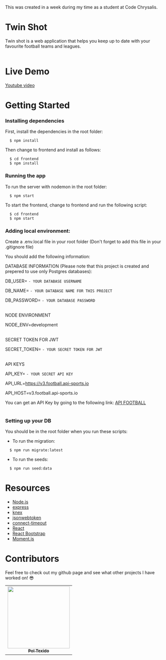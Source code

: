 This was created in a week during my time as a student at Code Chrysalis.


# Twin Shot

Twin shot is a web application that helps you keep up to date with your favourite football teams and leagues.
<br>
<br>


# Live Demo

[Youtube video](https://youtu.be/ehJdRiQPOB4)


# Getting Started

### Installing dependencies

First, install the dependencies in the root folder:

```
  $ npm install
```

Then change to frontend and install as follows:

```
  $ cd frontend
  $ npm install
```

### Running the app

To run the server with nodemon in the root folder:

```
  $ npm start
```

To start the frontend, change to frontend and run the following script:

```
  $ cd frontend
  $ npm start
```

### Adding local environment:

Create a .env.local file in your root folder (Don't forget to add this file in your .gitignore file)

You should add the following information:


DATABASE INFORMATION (Please note that this project is created and prepered to use only Postgres databases):

DB_USER= ``` - YOUR DATABASE USERNAME ```

DB_NAME= ``` - YOUR DATABASE NAME FOR THIS PROJECT ```

DB_PASSWORD= ``` - YOUR DATABASE PASSWORD ```
<br>
<br>


NODE ENVIRONMENT

NODE_ENV=development
<br>
<br>


SECRET TOKEN FOR JWT

SECRET_TOKEN= ``` - YOUR SECRET TOKEN FOR JWT ```
<br>
<br>


API KEYS

API_KEY= ``` - YOUR SECRET API KEY ```

API_URL=https://v3.football.api-sports.io

API_HOST=v3.football.api-sports.io


You can get an API Key by going to the following link: [API FOOTBALL](https://dashboard.api-football.com/register)
<br>
<br>

### Setting up your DB


You should be in the root folder when you run these scripts:

- To run the migration:

```
  $ npm run migrate:latest
```

- To run the seeds:

```
  $ npm run seed:data
```

# Resources

- [Node.js](https://nodejs.org/en/)
- [express](https://expressjs.com/)
- [knex](https://knexjs.org/)
- [jsonwebtoken](https://jwt.io/)
- [connect-timeout](http://expressjs.com/en/resources/middleware/timeout.html)
- [React](https://reactjs.org/)
- [React Bootstrap](https://react-bootstrap.github.io/)
- [Moment.js](https://momentjs.com/)


# Contributors
Feel free to check out my github page and see what other projects I have worked on! 😎
<table>
  <tr>
    <td align="center"><a href="https://github.com/calss0t"><img src="https://avatars.githubusercontent.com/u/107403548?v=4" width="200px;" alt=""/><br /><sub><b>Pol Texido</b></sub></a></td>
  </tr>
</table>



